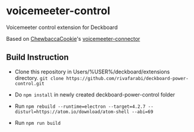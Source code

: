 # voicemeeter-control
Voicemeeter control extension for Deckboard

Based on [ChewbaccaCookie](https://github.com/ChewbaccaCookie)'s [voicemeeter-connector](https://www.npmjs.com/package/voicemeeter-connector)

## Build Instruction
- Clone this repository in Users/%USER%/deckboard/extensions directory.
`` git clone https://github.com/rivafarabi/deckboard-power-control.git ``

- Do ``npm install`` in newly created deckboard-power-control folder

- Run ``npm rebuild --runtime=electron --target=4.2.7 --disturl=https://atom.io/download/atom-shell --abi=69``

- Run ``npm run build``
